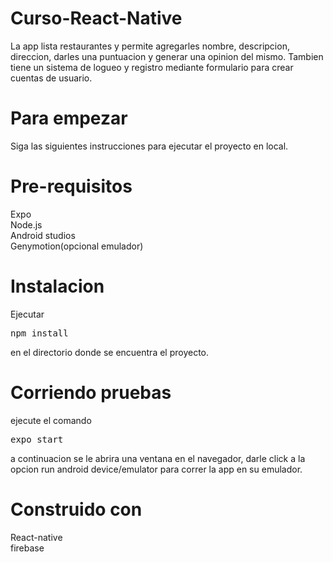 # Curso-React-Native
La app lista restaurantes y permite agregarles nombre, descripcion, direccion, darles una puntuacion y generar una opinion del mismo. Tambien tiene un sistema de logueo y registro mediante formulario para crear cuentas de usuario.

# Para empezar

Siga las siguientes instrucciones para ejecutar el proyecto en local.

# Pre-requisitos

Expo <br>
Node.js<br>
Android studios<br>
Genymotion(opcional emulador)

# Instalacion

Ejecutar <pre>npm install</pre> en el directorio donde se encuentra el proyecto.

# Corriendo pruebas 

ejecute el comando <pre>expo start</pre> a continuacion se le abrira una ventana en el navegador, darle click a la opcion run android device/emulator para correr la app en su emulador.

# Construido con 

React-native<br>
firebase



